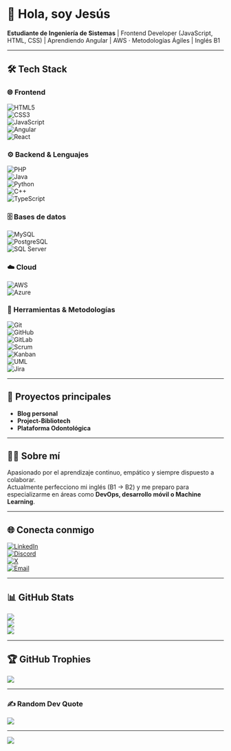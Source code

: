 # 👋 Hola, soy Jesús
**Estudiante de Ingeniería de Sistemas** | Frontend Developer (JavaScript, HTML, CSS) | Aprendiendo Angular | AWS · Metodologías Ágiles | Inglés B1

---

## 🛠 Tech Stack  

### 🌐 Frontend
![HTML5](https://img.shields.io/badge/HTML5-E34F26?style=for-the-badge&logo=html5&logoColor=white)  
![CSS3](https://img.shields.io/badge/CSS3-1572B6?style=for-the-badge&logo=css3&logoColor=white)  
![JavaScript](https://img.shields.io/badge/JavaScript-F7DF1E?style=for-the-badge&logo=javascript&logoColor=black)  
![Angular](https://img.shields.io/badge/Angular-DD0031?style=for-the-badge&logo=angular&logoColor=white)  
![React](https://img.shields.io/badge/React-20232A?style=for-the-badge&logo=react&logoColor=61DAFB)  

### ⚙️ Backend & Lenguajes
![PHP](https://img.shields.io/badge/PHP-777BB4?style=for-the-badge&logo=php&logoColor=white)  
![Java](https://img.shields.io/badge/Java-ED8B00?style=for-the-badge&logo=openjdk&logoColor=white)  
![Python](https://img.shields.io/badge/Python-3776AB?style=for-the-badge&logo=python&logoColor=white)  
![C++](https://img.shields.io/badge/C++-00599C?style=for-the-badge&logo=c%2B%2B&logoColor=white)  
![TypeScript](https://img.shields.io/badge/TypeScript-3178C6?style=for-the-badge&logo=typescript&logoColor=white)  

### 🗄️ Bases de datos
![MySQL](https://img.shields.io/badge/MySQL-4479A1?style=for-the-badge&logo=mysql&logoColor=white)  
![PostgreSQL](https://img.shields.io/badge/PostgreSQL-316192?style=for-the-badge&logo=postgresql&logoColor=white)  
![SQL Server](https://img.shields.io/badge/SQL%20Server-CC2927?style=for-the-badge&logo=microsoftsqlserver&logoColor=white)  

### ☁️ Cloud
![AWS](https://img.shields.io/badge/AWS-FF9900?style=for-the-badge&logo=amazonaws&logoColor=white)  
![Azure](https://img.shields.io/badge/Azure-0072C6?style=for-the-badge&logo=microsoftazure&logoColor=white)  

### 🧰 Herramientas & Metodologías
![Git](https://img.shields.io/badge/Git-F05032?style=for-the-badge&logo=git&logoColor=white)  
![GitHub](https://img.shields.io/badge/GitHub-181717?style=for-the-badge&logo=github&logoColor=white)  
![GitLab](https://img.shields.io/badge/GitLab-181717?style=for-the-badge&logo=gitlab&logoColor=white)  
![Scrum](https://img.shields.io/badge/Scrum-0052CC?style=for-the-badge&logo=jira&logoColor=white)  
![Kanban](https://img.shields.io/badge/Kanban-008FC7?style=for-the-badge&logo=trello&logoColor=white)  
![UML](https://img.shields.io/badge/UML-FF6600?style=for-the-badge&logoColor=white)  
![Jira](https://img.shields.io/badge/Jira-0052CC?style=for-the-badge&logo=jira&logoColor=white)  

---

## 📂 Proyectos principales
- **Blog personal**  
- **Project-Bibliotech**  
- **Plataforma Odontológica**  

---

## 🙋‍♂️ Sobre mí
Apasionado por el aprendizaje continuo, empático y siempre dispuesto a colaborar.  
Actualmente perfecciono mi inglés (B1 → B2) y me preparo para especializarme en áreas como **DevOps, desarrollo móvil o Machine Learning**.

---

## 🌐 Conecta conmigo
[![LinkedIn](https://img.shields.io/badge/LinkedIn-%230077B5.svg?logo=linkedin&logoColor=white)](https://linkedin.com/in/jesusbm14)  
[![Discord](https://img.shields.io/badge/Discord-%237289DA.svg?logo=discord&logoColor=white)](https://discordapp.com/users/695654145410990150)  
[![X](https://img.shields.io/badge/X-black.svg?logo=X&logoColor=white)](https://x.com/@Alphablack1403)  
[![Email](https://img.shields.io/badge/Email-D14836?logo=gmail&logoColor=white)](mailto:jbarriosm2@unicartagena.edu.co)  

---

## 📊 GitHub Stats
![](https://github-readme-stats.vercel.app/api?username=Alphablack1403&theme=dark&hide_border=false&include_all_commits=false&count_private=false)  
![](https://nirzak-streak-stats.vercel.app/?user=Alphablack1403&theme=dark&hide_border=false)  
![](https://github-readme-stats.vercel.app/api/top-langs/?username=Alphablack1403&theme=dark&hide_border=false&include_all_commits=false&count_private=false&layout=compact)  

---

## 🏆 GitHub Trophies
![](https://github-profile-trophy.vercel.app/?username=Alphablack1403&theme=radical&no-frame=false&no-bg=true&margin-w=4)

---

### ✍️ Random Dev Quote
![](https://quotes-github-readme.vercel.app/api?type=horizontal&theme=radical)

---

[![](https://visitcount.itsvg.in/api?id=Alphablack1403&icon=2&color=0)](https://visitcount.itsvg.in)
